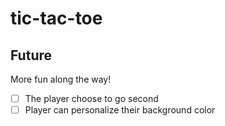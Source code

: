 # tic-tac-toe

## Future
More fun along the way!
- [ ] The player choose to go second
- [ ] Player can personalize their background color
